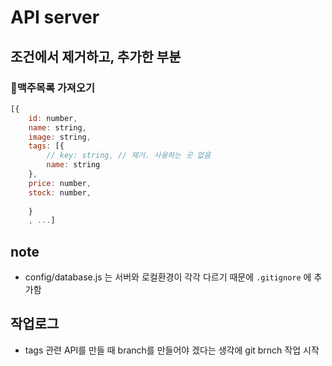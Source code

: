 # API server

## 조건에서 제거하고, 추가한 부분
### 맥주목록 가져오기
```js
[{
    id: number, 
    name: string, 
    image: string, 
    tags: [{
        // key: string, // 제거. 사용하는 곳 없음
        name: string 
    },
    price: number,
    stock: number, 
 
    }
    , ...]
```

## note
- config/database.js 는 서버와 로컬환경이 각각 다르기 때문에 `.gitignore` 에 추가함

## 작업로그
- tags 관련 API를 만들 때 branch를 만들어야 겠다는 생각에 git brnch 작업 시작
